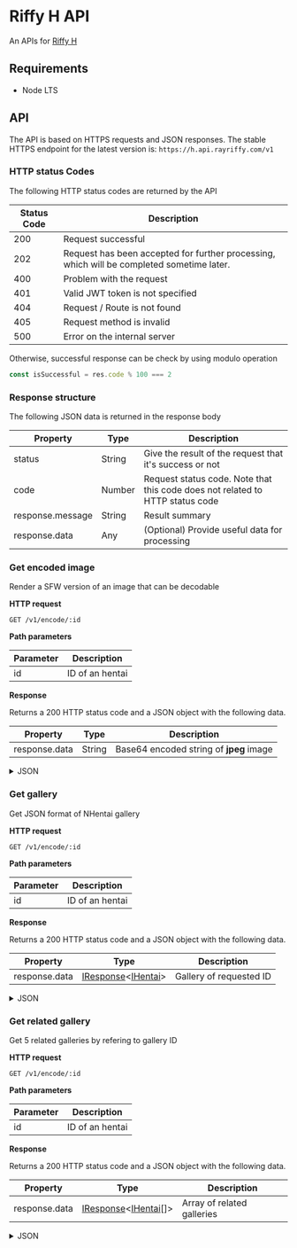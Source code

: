 Riffy H API
===========

An APIs for [Riffy H](https://github.com/rayriffy/rayriffy-h)

Requirements
------------

- Node LTS

API
---

The API is based on HTTPS requests and JSON responses. The stable HTTPS endpoint for the latest version is: `https://h.api.rayriffy.com/v1`

### HTTP status Codes

The following HTTP status codes are returned by the API

| Status Code | Description                                                                               |
| ----------- | ----------------------------------------------------------------------------------------- |
| 200         | Request successful                                                                        |
| 202         | Request has been accepted for further processing, which will be completed sometime later. |
| 400         | Problem with the request                                                                  |
| 401         | Valid JWT token is not specified                                                          |
| 404         | Request / Route is not found                                                              |
| 405         | Request method is invalid                                                                 |
| 500         | Error on the internal server                                                              |

Otherwise, successful response can be check by using modulo operation

```javascript
const isSuccessful = res.code % 100 === 2
```

### Response structure

The following JSON data is returned in the response body

| Property         | Type   | Description                                                                   |
| ---------------- | ------ | ----------------------------------------------------------------------------- |
| status           | String | Give the result of the request that it's success or not                       |
| code             | Number | Request status code. Note that this code does not related to HTTP status code |
| response.message | String | Result summary                                                                |
| response.data    | Any    | (Optional) Provide useful data for processing                                 |

### Get encoded image

Render a SFW version of an image that can be decodable

**HTTP request**

`GET /v1/encode/:id`

**Path parameters**

| Parameter | Description     |
| --------- | --------------- |
| id        | ID of an hentai |

**Response**

Returns a 200 HTTP status code and a JSON object with the following data.

| Property      | Type   | Description                             |
| ------------- | ------ | --------------------------------------- |
| response.data | String | Base64 encoded string of **jpeg** image |

<details>
<summary>JSON</summary>

```json
{
  "status": "success",
  "code": 201,
  "response": {
    "message": "image encoded",
    "data": "data:image/jpeg;base64,<base64 data>"
}
```
</details>

### Get gallery

Get JSON format of NHentai gallery

**HTTP request**

`GET /v1/encode/:id`

**Path parameters**

| Parameter | Description     |
| --------- | --------------- |
| id        | ID of an hentai |

**Response**

Returns a 200 HTTP status code and a JSON object with the following data.

| Property      | Type                                                                             | Description             |
| ------------- | -------------------------------------------------------------------------------- | ----------------------- |
| response.data | [IResponse](src/core/@types/IResponse.ts)<[IHentai](src/core/@types/IHentai.ts)> | Gallery of requested ID |

<details>
<summary>JSON</summary>

```json

  "status": "success",
  "code": 201,
  "response": {
    "message": "gallery obtained",
    "data": {
      "id": 153584,
      "media_id": "891754",
      "title": {
        "japanese": "[100円ロッカー] 風紀委員長のお仕事 (制服無双 放課後特別腔習編) [無修正]",
        "pretty": "Fuuki Iinchou no Oshigoto",
        "english": "[100yen locker] Fuuki Iinchou no Oshigoto (Seifuku Musou Houkago Tokubetsu Koushuu Hen) [Decensored]"
      },
      "images": {
        "cover": {
          "h": 508,
          "t": "p",
          "w": 350
        },
        "pages": [
          {
            "h": 1600,
            "t": "p",
            "w": 1102
          },
          {
            "h": 1600,
            "t": "p",
            "w": 1104
          },
          {
            "h": 1600,
            "t": "p",
            "w": 1104
          },
          {
            "h": 1600,
            "t": "p",
            "w": 1105
          }
        ]
      },
      "tags": [
        {
          "id": 6346,
          "name": "japanese",
          "type": "language"
        },
        {
          "id": 8693,
          "name": "uncensored",
          "type": "tag"
        },
        {
          "id": 10314,
          "name": "schoolgirl uniform",
          "type": "tag"
        },
        {
          "id": 13720,
          "name": "nakadashi",
          "type": "tag"
        },
        {
          "id": 20035,
          "name": "x-ray",
          "type": "tag"
        },
        {
          "id": 20905,
          "name": "full color",
          "type": "tag"
        },
        {
          "id": 25601,
          "name": "small breasts",
          "type": "tag"
        },
        {
          "id": 28521,
          "name": "voyeurism",
          "type": "tag"
        },
        {
          "id": 29513,
          "name": "100yen locker",
          "type": "artist"
        },
        {
          "id": 33173,
          "name": "manga",
          "type": "category"
        }
      ]
    }
  }
```
</details>

### Get related gallery

Get 5 related galleries by refering to gallery ID

**HTTP request**

`GET /v1/encode/:id`

**Path parameters**

| Parameter | Description     |
| --------- | --------------- |
| id        | ID of an hentai |

**Response**

Returns a 200 HTTP status code and a JSON object with the following data.

| Property      | Type                                                                               | Description                |
| ------------- | ---------------------------------------------------------------------------------- | -------------------------- |
| response.data | [IResponse](src/core/@types/IResponse.ts)<[IHentai](src/core/@types/IHentai.ts)[]> | Array of related galleries |

<details>
<summary>JSON</summary>

```json{
  "status": "success",
  "code": 201,
  "response": {
    "message": "related gallery obtained",
    "data": [
      {
        "id": 138020,
        "media_id": "829651",
        "title": {
          "japanese": "(コミティア100) [JUNKLAND2 (紙魚丸)] 浴室の異形(一) [無修正]",
          "pretty": "Yokushitsu no Igyou",
          "english": "(COMITIA100) [JUNKLAND2 (Shimimaru)] Yokushitsu no Igyou (Ichi) [Decensored]"
        },
        "images": {
          "cover": {
            "h": 497,
            "t": "j",
            "w": 350
          },
          "pages": [
            {
              "h": 1705,
              "t": "j",
              "w": 1200
            },
            {
              "h": 1705,
              "t": "j",
              "w": 1200
            },
            {
              "h": 1705,
              "t": "j",
              "w": 1200
            },
            {
              "h": 1705,
              "t": "j",
              "w": 1200
            },
            {
              "h": 1705,
              "t": "j",
              "w": 1200
            },
            {
              "h": 1705,
              "t": "j",
              "w": 1200
            },
            {
              "h": 1705,
              "t": "j",
              "w": 1200
            },
            {
              "h": 1705,
              "t": "j",
              "w": 1200
            },
            {
              "h": 1705,
              "t": "j",
              "w": 1200
            },
            {
              "h": 1705,
              "t": "j",
              "w": 1200
            },
            {
              "h": 1705,
              "t": "j",
              "w": 1200
            },
            {
              "h": 1705,
              "t": "j",
              "w": 1200
            },
            {
              "h": 1705,
              "t": "j",
              "w": 1200
            },
            {
              "h": 1705,
              "t": "j",
              "w": 1200
            },
            {
              "h": 1705,
              "t": "j",
              "w": 1200
            },
            {
              "h": 1705,
              "t": "j",
              "w": 1200
            },
            {
              "h": 1705,
              "t": "j",
              "w": 1200
            },
            {
              "h": 1705,
              "t": "j",
              "w": 1200
            },
            {
              "h": 1705,
              "t": "j",
              "w": 1200
            },
            {
              "h": 1705,
              "t": "j",
              "w": 1200
            },
            {
              "h": 1705,
              "t": "j",
              "w": 1200
            },
            {
              "h": 1705,
              "t": "j",
              "w": 1200
            },
            {
              "h": 1705,
              "t": "j",
              "w": 1200
            },
            {
              "h": 1705,
              "t": "j",
              "w": 1200
            }
          ]
        },
        "tags": [
          {
            "id": 33172,
            "name": "doujinshi",
            "type": "category"
          },
          {
            "id": 6346,
            "name": "japanese",
            "type": "language"
          },
          {
            "id": 32224,
            "name": "eggs",
            "type": "tag"
          },
          {
            "id": 30083,
            "name": "shimimaru",
            "type": "artist"
          },
          {
            "id": 29224,
            "name": "impregnation",
            "type": "tag"
          },
          {
            "id": 28521,
            "name": "voyeurism",
            "type": "tag"
          },
          {
            "id": 20035,
            "name": "x-ray",
            "type": "tag"
          },
          {
            "id": 18567,
            "name": "monster",
            "type": "tag"
          },
          {
            "id": 10314,
            "name": "schoolgirl uniform",
            "type": "tag"
          },
          {
            "id": 9661,
            "name": "cervix penetration",
            "type": "tag"
          },
          {
            "id": 8693,
            "name": "uncensored",
            "type": "tag"
          },
          {
            "id": 8653,
            "name": "netorare",
            "type": "tag"
          },
          {
            "id": 8378,
            "name": "glasses",
            "type": "tag"
          },
          {
            "id": 7752,
            "name": "schoolboy uniform",
            "type": "tag"
          },
          {
            "id": 2707,
            "name": "junkland2",
            "type": "group"
          }
        ]
      },
    ]
  }
}
```
</details>
